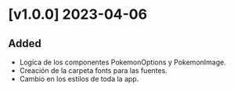 # [v1.0.0] 2023-04-06

## Added

- Logíca de los componentes PokemonOptions y PokemonImage.
- Creación de la carpeta fonts para las fuentes.
- Cambio en los estilos de toda la app.
